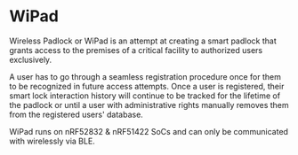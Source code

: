 # WiPad

Wireless Padlock or WiPad is an attempt at creating a smart padlock that grants access to the premises of a critical facility to authorized users exclusively.

A user has to go through a seamless registration procedure once for them to be recognized in future access attempts. Once a user is registered, their smart lock interaction history will continue to be tracked for the lifetime of the padlock or until a user with administrative rights manually removes them from the registered users' database.

WiPad runs on nRF52832 & nRF51422 SoCs and can only be communicated with wirelessly via BLE.
